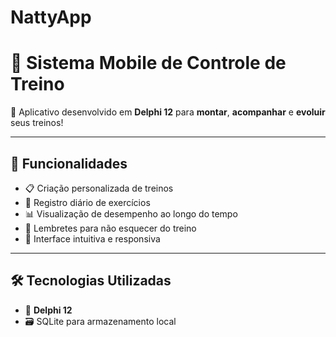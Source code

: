 # NattyApp

# 💪 Sistema Mobile de Controle de Treino

📱 Aplicativo desenvolvido em **Delphi 12** para **montar**, **acompanhar** e **evoluir** seus treinos!

---

## 🧠 Funcionalidades

- 📋 Criação personalizada de treinos
- 🔄 Registro diário de exercícios
- 📊 Visualização de desempenho ao longo do tempo
- 🔔 Lembretes para não esquecer do treino
- 🧩 Interface intuitiva e responsiva

---

## 🛠️ Tecnologias Utilizadas

- 🧱 **Delphi 12**
- 🗃️ SQLite para armazenamento local
